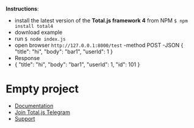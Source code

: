 __Instructions__:

- install the latest version of the __Total.js framework 4__ from NPM `$ npm install total4`
- download example
- run `$ node index.js`
- open browser `http://127.0.0.1:8000/test`
-method POST 
-JSON {
    "title": "hi",
    "body": "bar1",
    "userId": 1
}  
- Response
- {
    "title": "hi",
    "body": "bar1",
    "userId": 1,
    "id": 101
}

# Empty project

- [Documentation](https://docs.totaljs.com)
- [Join Total.js Telegram](https://t.me/totaljs)
- [Support](https://www.totaljs.com/support/)

